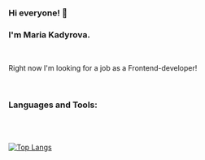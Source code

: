 ### Hi everyone! 👋

### I'm Maria Kadyrova.

<br />

Right now I'm looking for a job as a Frontend-developer!

<br />

### Languages and Tools:

<br />



<br />

[![Top Langs](https://github-readme-stats.vercel.app/api/top-langs/?username=agishe&layout=compact&hide=Hack)](https://github.com/anuraghazra/github-readme-stats)

<!--
**agishe/agishe** is a ✨ _special_ ✨ repository because its `README.md` (this file) appears on your GitHub profile.

Here are some ideas to get you started:

- 🔭 I’m currently working on ...
- 🌱 I’m currently learning ...
- 👯 I’m looking to collaborate on ...
- 🤔 I’m looking for help with ...
- 💬 Ask me about ...
- 📫 How to reach me: ...
- 😄 Pronouns: ...
- ⚡ Fun fact: ...
-->
